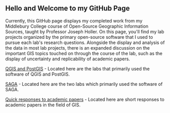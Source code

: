 ## Hello and Welcome to my GitHub Page

Currently, this GitHub page displays my completed work from my Middlebury College course of Open-Source Geographic Information Sources, taught by Professor Joseph Holler. On this page, you'll find my lab projects organized by the primary open-source software that I used to pursue each lab's research questions. Alongside the display and analysis of the data in most lab projects, there is an expanded discussion on the important GIS topics touched on through the course of the lab, such as the display of uncertainty and replicability of academic papers.

[QGIS and PostGIS](qgis/qgis.md) - Located here are the labs that primarily used the software of QGIS and PostGIS.

[SAGA](saga/saga_index.md) - Located here are the two labs which primarily used the software of SAGA. 

[Quick responses to academic papers](responses.md) - Located here are short responses to academic papers in the field of GIS.
